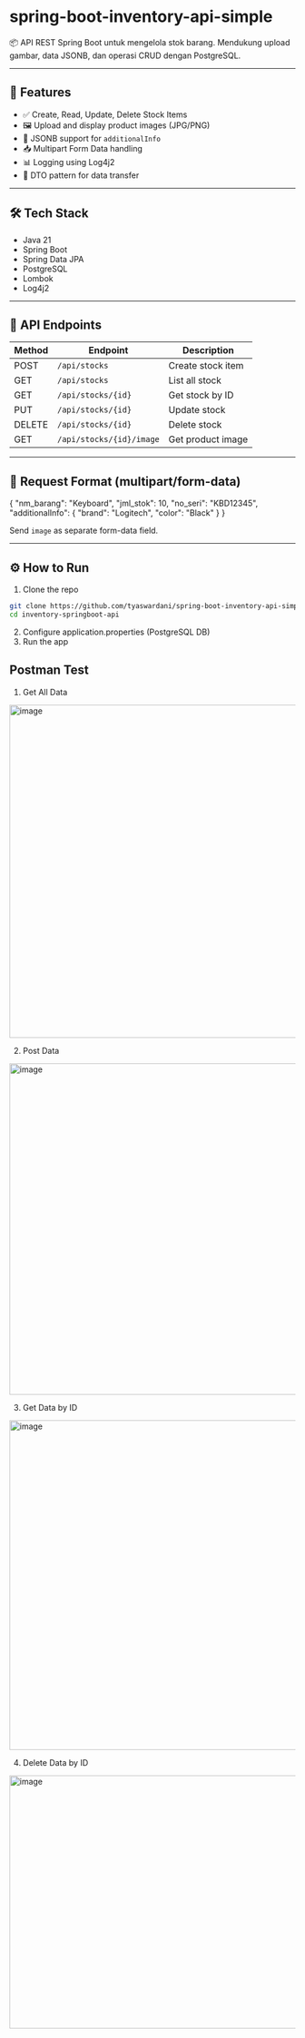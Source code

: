 # spring-boot-inventory-api-simple
📦 API REST Spring Boot untuk mengelola stok barang. Mendukung upload gambar, data JSONB, dan operasi CRUD dengan PostgreSQL.

---

## 🚀 Features

- ✅ Create, Read, Update, Delete Stock Items
- 🖼 Upload and display product images (JPG/PNG)
- 🧠 JSONB support for `additionalInfo`
- 📥 Multipart Form Data handling
- 📊 Logging using Log4j2
- 🧪 DTO pattern for data transfer

---

## 🛠 Tech Stack

- Java 21
- Spring Boot
- Spring Data JPA
- PostgreSQL
- Lombok
- Log4j2

---

## 📌 API Endpoints

| Method | Endpoint             | Description        |
|--------|----------------------|--------------------|
| POST   | `/api/stocks`        | Create stock item  |
| GET    | `/api/stocks`        | List all stock     |
| GET    | `/api/stocks/{id}`   | Get stock by ID    |
| PUT    | `/api/stocks/{id}`   | Update stock       |
| DELETE | `/api/stocks/{id}`   | Delete stock       |
| GET    | `/api/stocks/{id}/image` | Get product image |

---

## 📂 Request Format (multipart/form-data)
{
"nm_barang": "Keyboard",
"jml_stok": 10,
"no_seri": "KBD12345",
"additionalInfo": {
"brand": "Logitech",
"color": "Black"
}
}

Send `image` as separate form-data field.

---

## ⚙️ How to Run

1. Clone the repo
```bash
git clone https://github.com/tyaswardani/spring-boot-inventory-api-simple.git
cd inventory-springboot-api
```

2. Configure application.properties (PostgreSQL DB)
3. Run the app

## Postman Test
1. Get All Data
<img width="1330" height="587" alt="image" src="https://github.com/user-attachments/assets/cfc0fc9d-b24e-475b-922d-077815739a98" />

2. Post Data
<img width="1334" height="584" alt="image" src="https://github.com/user-attachments/assets/ca7c3d6e-b542-4f32-8ccb-c7c3f0fbe0fc" />

3. Get Data by ID
<img width="1326" height="581" alt="image" src="https://github.com/user-attachments/assets/433f390a-7ce8-4414-8dc1-ec314dd4df93" />

4. Delete Data by ID
<img width="1344" height="446" alt="image" src="https://github.com/user-attachments/assets/9f97621e-c928-470a-80b1-29f2829c9ce7" />
